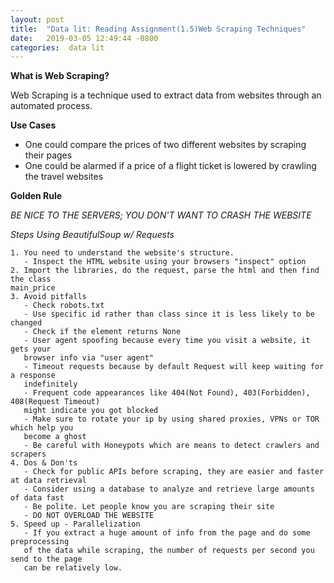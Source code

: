 ```yaml
---
layout: post
title:  "Data lit: Reading Assignment(1.5)Web Scraping Techniques"
date:   2019-03-05 12:49:44 -0800
categories:  data lit
---
```

**What is Web Scraping?**

Web Scraping is a technique used to extract data from websites through an automated
process.

**Use Cases**

- One could compare the prices of two different websites by scraping their pages
- One could be alarmed if a price of a flight ticket is lowered by crawling the
travel websites

**Golden Rule**

*BE NICE TO THE SERVERS; YOU DON'T WANT TO CRASH THE WEBSITE*

*Steps Using BeautifulSoup w/ Requests*
~~~
1. You need to understand the website's structure.
   - Inspect the HTML website using your browsers "inspect" option
2. Import the libraries, do the request, parse the html and then find the class
main_price
3. Avoid pitfalls
   - Check robots.txt
   - Use specific id rather than class since it is less likely to be changed
   - Check if the element returns None
   - User agent spoofing because every time you visit a website, it gets your
   browser info via "user agent"
   - Timeout requests because by default Request will keep waiting for a response
   indefinitely
   - Frequent code appearances like 404(Not Found), 403(Forbidden), 408(Request Timeout)
   might indicate you got blocked
   - Make sure to rotate your ip by using shared proxies, VPNs or TOR which help you
   become a ghost
   - Be careful with Honeypots which are means to detect crawlers and scrapers
4. Dos & Don'ts
   - Check for public APIs before scraping, they are easier and faster at data retrieval
   - Consider using a database to analyze and retrieve large amounts of data fast
   - Be polite. Let people know you are scraping their site
   - DO NOT OVERLOAD THE WEBSITE  
5. Speed up - Parallelization
   - If you extract a huge amount of info from the page and do some preprocessing
   of the data while scraping, the number of requests per second you send to the page
   can be relatively low.
